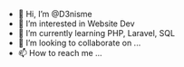- 👋 Hi, I’m @D3nisme
- 👀 I’m interested in Website Dev
- 🌱 I’m currently learning PHP, Laravel, SQL
- 💞️ I’m looking to collaborate on ...
- 📫 How to reach me ...

<!---
D3nisme/D3nisme is a ✨ special ✨ repository because its `README.md` (this file) appears on your GitHub profile.
You can click the Preview link to take a look at your changes.
--->
